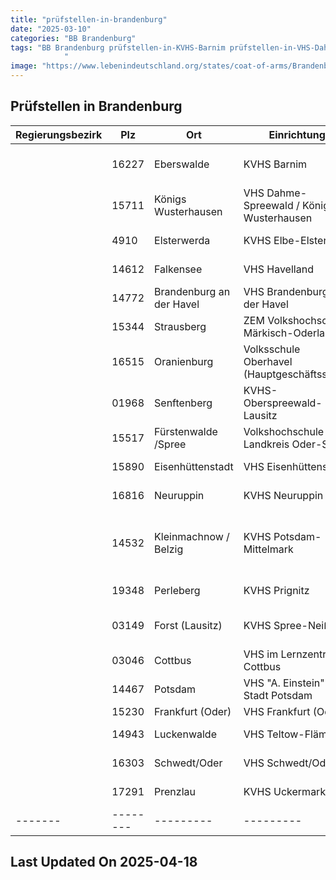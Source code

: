 ```yaml
---
title: "prüfstellen-in-brandenburg"
date: "2025-03-10"
categories: "BB Brandenburg"
tags: "BB Brandenburg prüfstellen-in-KVHS-Barnim prüfstellen-in-VHS-Dahme-Spreewald-Königs-Wusterhausen prüfstellen-in-KVHS-Elbe-Elster prüfstellen-in-VHS-Havelland prüfstellen-in-VHS-Brandenburg-an-der-Havel prüfstellen-in-ZEM-Volkshochschule-Märkisch-Oderland prüfstellen-in-Volksschule-Oberhavel-(Hauptgeschäftsstelle) prüfstellen-in-KVHS-Oberspreewald-Lausitz prüfstellen-in-Volkshochschule-Landkreis-Oder-Spree prüfstellen-in-VHS-Eisenhüttenstadt prüfstellen-in-KVHS-Neuruppin- prüfstellen-in-KVHS-Potsdam-Mittelmark prüfstellen-in-KVHS-Prignitz prüfstellen-in-KVHS-Spree-Neiße prüfstellen-in-VHS-im-Lernzentrum-Cottbus prüfstellen-in-VHS-A-Einstein-der-Stadt-Potsdam prüfstellen-in-VHS-Frankfurt-(Oder) prüfstellen-in-VHS-Teltow-Fläming prüfstellen-in-VHS-SchwedtOder prüfstellen-in-KVHS-Uckermark prüfstellen-in-Eberswalde prüfstellen-in-Königs-Wusterhausen prüfstellen-in-Elsterwerda prüfstellen-in-Falkensee prüfstellen-in-Brandenburg-an-der-Havel prüfstellen-in-Strausberg prüfstellen-in-Oranienburg prüfstellen-in-Senftenberg prüfstellen-in-Fürstenwalde-Spree prüfstellen-in-Eisenhüttenstadt prüfstellen-in-Neuruppin prüfstellen-in-Kleinmachnow-Belzig prüfstellen-in-Perleberg prüfstellen-in-Forst-(Lausitz) prüfstellen-in-Cottbus prüfstellen-in-Potsdam prüfstellen-in-Frankfurt-(Oder) prüfstellen-in-Luckenwalde prüfstellen-in-SchwedtOder prüfstellen-in-Prenzlau prüfstellen-in-16227 prüfstellen-in-15711 prüfstellen-in-4910 prüfstellen-in-14612 prüfstellen-in-14772 prüfstellen-in-15344 prüfstellen-in-16515 prüfstellen-in-01968 prüfstellen-in-15517 prüfstellen-in-15890 prüfstellen-in-16816 prüfstellen-in-14532 prüfstellen-in-19348 prüfstellen-in-03149 prüfstellen-in-03046 prüfstellen-in-14467 prüfstellen-in-15230 prüfstellen-in-14943 prüfstellen-in-16303 prüfstellen-in-17291
            "
image: "https://www.lebenindeutschland.org/states/coat-of-arms/Brandenburg.svg"
---
```


## Prüfstellen in Brandenburg

| Regierungsbezirk | Plz | Ort | Einrichtung | Straße | Telefon | Email |
|-------|--------|---------|---------|---------|---------|---------|
| |16227|Eberswalde|KVHS Barnim|Fritz-Weineck-Str. 36|03334-34597|info@kvhs-barnim.de|
| |15711|Königs Wusterhausen|VHS Dahme-Spreewald / Königs Wusterhausen|Schulweg 1b|03375-262526|vhs@dahme-spreewald.de|
| |4910|Elsterwerda|KVHS Elbe-Elster|Schloßplatz 1a|03533-6208520|vhs.hz@lkee.de|
| |14612|Falkensee|VHS Havelland|Poststr. 15|03321-403-6712|kathrin.royek@havelland.de|
| |14772|Brandenburg an der Havel|VHS Brandenburg an der Havel|Upstallstraße 25|03381-250442|auskunft@vhs-brandenburg.de|
| |15344|Strausberg|ZEM Volkshochschule Märkisch-Oderland|Wriezener Str. 30|03346-8506840|volkshochschule@lankreismol.de|
| |16515|Oranienburg|Volksschule Oberhavel (Hauptgeschäftsstelle)|Havelstr. 18|03301 6015752|vhs@oberhavel.de|
| |01968|Senftenberg|KVHS-Oberspreewald-Lausitz|Jahnstr. 32|03573/810314|gross@vhs-osl.de|
| |15517|Fürstenwalde /Spree|Volkshochschule Landkreis Oder-Spree|Frankfurter Str. 70|03361-2783|fuerstenwalde@vhs-los.de|
| |15890|Eisenhüttenstadt|VHS Eisenhüttenstadt|Waldstr. 10|03364-280734|eisenhuettenstadt@vhs-los-eh.de|
| |16816|Neuruppin|KVHS Neuruppin |Altruppiner Allee 39|03391-769160|volkshochschule@o-p-r.de|
| |14532|Kleinmachnow /  Belzig|KVHS Potsdam-Mittelmark|Am Weinberg 20 / Puschkinstr. 13|033203-803710|kleinmachnow@kvhs-pm.de|
| |19348|Perleberg|KVHS Prignitz|Berliner Str. 49|03876-785165|kvhs.prignitz@web.de|
| |03149|Forst (Lausitz)|KVHS Spree-Neiße|Heinrich-Heine-Str. 14|03562-699766|kvhs@lkspn.de|
| |03046|Cottbus|VHS im Lernzentrum Cottbus|Berliner Str. 13/14|0355-38060-50|volkshochschule@cottbus.de|
| |14467|Potsdam|VHS "A. Einstein" der Stadt Potsdam|Dortustr. 37|0331/289-4562|Susanne.Herrmann@rathaus.potsdam.de|
| |15230|Frankfurt (Oder)|VHS Frankfurt (Oder)|Gartenstr. 1|0335-542025|christen@vhs-frankfurt-oder.de|
| |14943|Luckenwalde|VHS Teltow-Fläming|Am Nuthefließ 2|03371-6083141|kvhs@teltow-flaeming.de|
| |16303|Schwedt/Oder|VHS Schwedt/Oder|Berliner Str. 52e|03332-834911|vhs.stadt@schwedt.de|
| |17291|Prenzlau|KVHS Uckermark|Brüssower Allee 48|03984-2551|info@kvhs-uckermark.de|
|-------|--------|---------|---------|---------|---------|---------|


## Last Updated On 2025-04-18